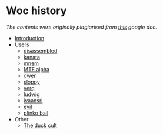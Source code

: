 # Woc history

*The contents were originally plagiarised from [this](https://docs.google.com/document/d/1tl46reu2qjMYFvGOAILWCUb3HDOgEtGEUzeMOzO0Y40/) google doc.*

- [Introduction](introduction.md)
- Users
  - [disassembled](entries/users/disassembled.md)
  - [kanata](entries/users/kanata.md)
  - [mnem](entries/users/mnem.md)
  - [MTF alpha](entries/users/mtf.md)
  - [owen](entries/users/owen.md)
  - [sloppy](entries/users/sloppy.md)
  - [verq](entries/users/verq.md)
  - [ludwig](entries/users/ludwig.md)
  - [ivaansri](entries/users/ivaansri.md)
  - [evil](entries/users/evil.md)
  - [plinko ball](entries/users/plinkoball.md)
- Other
  - [The duck cult](entries/other/duck-cult.md)
